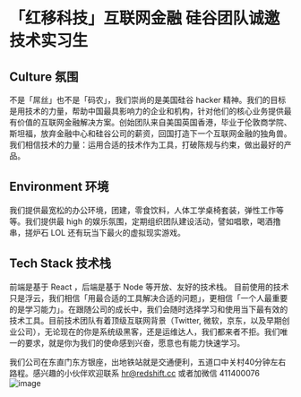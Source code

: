# 「红移科技」互联网金融 硅谷团队诚邀技术实习生

## Culture 氛围

不是「屌丝」也不是「码农」，我们崇尚的是美国硅谷 hacker 精神。我们的目标是用技术的力量，帮助中国最具影响力的企业和机构，针对他们的核心业务提供最有价值的互联网金融解决方案。创始团队来自美国英国香港，毕业于伦敦商学院、斯坦福，放弃金融中心和硅谷公司的薪资，回国打造下一个互联网金融的独角兽。我们相信技术的力量：运用合适的技术作为工具，打破陈规与约束，做出最好的产品。

## Environment 环境

我们提供最宽松的办公环境，团建，零食饮料，人体工学桌椅套装，弹性工作等等。我们提供最 high 的娱乐氛围，定期组织团队建设活动，譬如唱歌，喝酒撸串，搓炉石 LOL 还有玩当下最火的虚拟现实游戏。

## Tech Stack 技术栈

前端是基于 React ，后端是基于 Node 等开放、友好的技术栈。 目前使用的技术只是浮云，我们相信「用最合适的工具解决合适的问题」，更相信「一个人最重要的是学习能力」。在跟随公司的成长中，我们会随时选择学习和使用当下最有效的技术工具。目前技术团队有着顶级互联网背景（Twitter, 微软，京东，以及早期创业公司），无论现在的你是系统级黑客，还是运维达人，我们都来者不拒。我们唯一的要求，就是你为我们的使命感到兴奋，愿意也有能力快速学习。

我们公司在东直门东方银座，出地铁站就是交通便利，五道口中关村40分钟左右路程。感兴趣的小伙伴欢迎联系 hr@redshift.cc 或者加微信 411400076
![image](http://cdn.redshift.cc/images/wechat.jpg)
